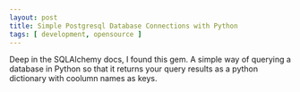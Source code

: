 ```yaml
---
layout: post
title: Simple Postgresql Database Connections with Python
tags: [ development, opensource ]
---
```


Deep in the SQLAlchemy docs, I found this gem. A simple way of querying a database in Python so that it returns your query results as a python dictionary with coolumn names as keys.

